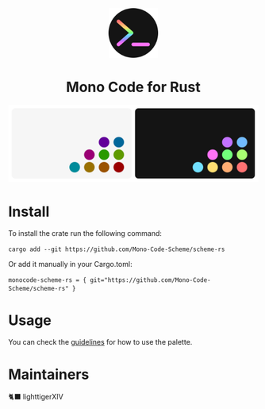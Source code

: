 <div align="center">

  <img src="https://raw.githubusercontent.com/Mono-Code-Scheme/assets/refs/heads/main/logos/logo-round.svg" width="100"> 

  # Mono Code for Rust
  
  <img src="https://raw.githubusercontent.com/Mono-Code-Scheme/assets/refs/heads/main/ports/banner.svg" width="600"> 
</div>

# Install

To install the crate run the following command:

`cargo add --git https://github.com/Mono-Code-Scheme/scheme-rs`

Or add it manually in your Cargo.toml:

`monocode-scheme-rs = { git="https://github.com/Mono-Code-Scheme/scheme-rs" }`

# Usage
You can check the [guidelines](https://github.com/Mono-Code-Scheme/guidelines/wiki/Palette-for-Languages/) for how to use the palette.

# Maintainers
🐈‍⬛ lighttigerXIV
